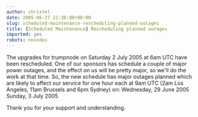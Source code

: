 ```yaml
---
author: christel
date: 2005-06-27 21:36:08+00:00
slug: scheduled-maintenance-rescheduling-planned-outages
title: [Scheduled Maintenance] Rescheduling planned outages
imported: yes
robots: noindex
---
```

The upgrades for    trumpnode    on Saturday 2 July 2005 at 6am UTC have been rescheduled. One of our sponsors   has schedule a couple of major power outages, and the effect on us will be   pretty major, so we'll do the work at that time. So, the new schedule has   major outages planned which are likely to affect our service for one hour each   at 9am UTC (2am Los Angeles, 11am Brussels and 6pm Sydney) on:   Wednesday, 29 June 2005
Sunday, 3 July 2005

Thank you for your support and understanding.
